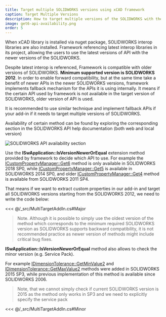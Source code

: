 ```yaml
---
title: Target multiple SOLIDWORKS versions using xCAD framework
caption: Target Multiple Versions
description: How to target multiple versions of the SOLIDWORKS with the same code base using xCAD framework
image: get6-api-availability.png
order: 5
---
```

When xCAD library is installed via nuget package, SOLIDWORKS interop libraries are also installed. Framework referencing latest interop libraries in its project, allowing the users to use the latest versions of API with the newer versions of the SOLIDWORKS.

Despite latest interop is referenced, Framework is compatible with older versions of SOLIDWORKS. **Minimum supported version is SOLIDWORKS 2012**. In order to enable forward compatibility, but at the same time take a benefit of newer APIs in the newer SOLIDWORKS versions, framework implements fallback mechanism for the APIs it is using internally.  It means if the certain API used by framework is not available in the target version of SOLIDWORKS, older version of API is used.

It is recommended to use similar technique and implement fallback APIs if your add-in if it needs to target multiple versions of SOLIDWORKS. 

Availability of certain method can be found by exploring the corresponding section in the SOLIDWORKS API help documentation (both web and local version)

![SOLIDWORKS API availability section](get6-api-availability.png)

Use the **ISwApplication::IsVersionNewerOrEqual** extension method provided by framework to decide which API to use. For example the [ICustomPropertyManager::Get6](http://help.solidworks.com/2019/english/api/sldworksapi/SolidWorks.Interop.sldworks~SolidWorks.Interop.sldworks.ICustomPropertyManager~Get6.html) method is only available in SOLIDWORKS 2018 SP0, while [ICustomPropertyManager::Get5](http://help.solidworks.com/2019/english/api/sldworksapi/SolidWorks.Interop.sldworks~SolidWorks.Interop.sldworks.ICustomPropertyManager~Get5.html) is available in SOLIDWORKS 2014 SP0, and older [ICustomPropertyManager::Get4](http://help.solidworks.com/2019/english/api/sldworksapi/SolidWorks.Interop.sldworks~SolidWorks.Interop.sldworks.ICustomPropertyManager~Get4.html) method is available from SOLIDWORKS 2011 SP4.

That means if we want to extract custom properties in our add-in and target all SOLIDWORKS versions starting from the SOLIDWORKS 2012, we need to write the code below:

<<< @/_src/MultiTargetAddIn.cs#Major

> Note. Although it is possible to simply use the oldest version of the method which corresponds to the minimum required SOLIDWORKS version as SOLIDWORKS supports backward compatibility, it is not recommended practice as newer version of methods might include critical bug fixes.

**ISwApplication::IsVersionNewerOrEqual** method also allows to check the minor version (e.g. Service Pack).

For example [IDimensionTolerance::GetMinValue2](http://help.solidworks.com/2019/english/api/sldworksapi/solidworks.interop.sldworks~solidworks.interop.sldworks.idimensiontolerance~getminvalue2.html) and [IDimensionTolerance::GetMaxValue2](http://help.solidworks.com/2019/english/api/sldworksapi/solidworks.interop.sldworks~solidworks.interop.sldworks.idimensiontolerance~getmaxvalue2.html) methods were added in SOLIDWORKS 2015 SP3, while previous implementation of this method is available since SOLIDWORKS 2006.

> Note, that we cannot simply check if current SOLIDWORKS version is 2015 as the method only works in SP3 and we need to explicitly specify the service pack

<<< @/_src/MultiTargetAddIn.cs#Minor
